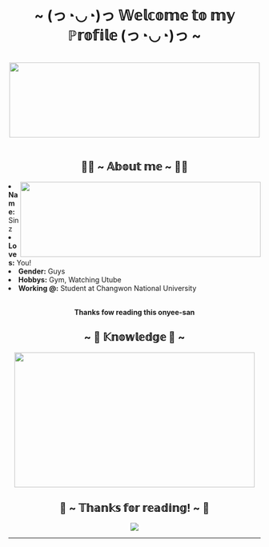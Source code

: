 <body>
<h1 align="center">~ (っ◔◡◔)っ 𝕎𝕖𝕝𝕔𝕠𝕞𝕖 𝕥𝕠 𝕞𝕪 ℙ𝕣𝕠𝕗𝕚𝕝𝕖 (っ◔◡◔)っ  ~</h1>
<br>
<div align="center">
<img src="https://imgur.com/9TJpnA7.gif" style="width:500px;height:150px;">
</div>
<br>
<div>
<h2 align="center"> 🏋️‍♂️ ~ 𝔸𝕓𝕠𝕦𝕥 𝕞𝕖 ~ 🏋️‍♂️ </h2>
<img src="https://media.giphy.com/media/HcmeBxVSg8YGA/giphy.gif" align="right" width ="480" height="150">
<li>
<b>Name:</b> Sinz</li>

</li>
<li>
<b>Loves:</b> You! 
</li>
<li>
<b>Gender:</b> Guys
</li>
<li>
<b>Hobbys:</b> Gym, Watching Utube
</li>
<li>
<b>Working @:</b> Student at Changwon National University
</li>
<br>
<p><b>  <p align="center"> Thanks fow reading this onyee-san<br>
</div>
<div>
<h2 align="center"> ~ 📇 𝕂𝕟𝕠𝕨𝕝𝕖𝕕𝕘𝕖 📇 ~</h2>
<p>
<div align="center">
<img src="https://media.giphy.com/media/kQ3FSVoJrkYWk/giphy.gif" align="center" width="480" height="270"  >



<h2 align="center">💖 ~ 𝕋𝕙𝕒𝕟𝕜𝕤 𝕗𝕠𝕣 𝕣𝕖𝕒𝕕𝕚𝕟𝕘! ~ 💖</h2>
<div align="center">
<img src="https://media.giphy.com/media/11pR4iyG90b6Zq/giphy.gif">
</div>
<hr>
</div>
</div>
</body>
